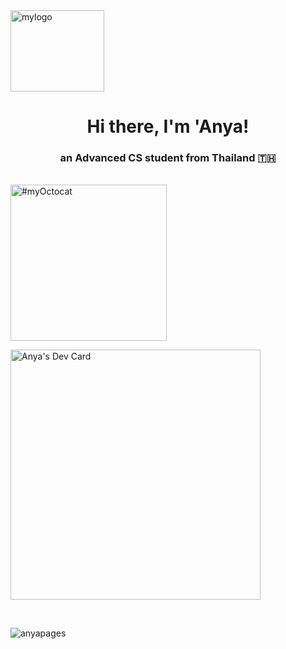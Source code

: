 <img src="https://anyapages.github.io/images/ui/misc/ilogo.png" alt="mylogo" width="150" height="130"/>
<h1 align="center">Hi there, I'm 'Anya!</h1>
<h3 align="center">an Advanced CS student from Thailand 🇹🇭</h3>

<br>

<img src="https://anyaparanya.com/images/portfolio/myOctocat.png" title="#myOctocat" width="250" height="250"/>

<a href="https://app.daily.dev/anyap"><img src="https://api.daily.dev/devcards/1bd2c50b70c3445fb30320c641b748db.png?r=ate" width="400" alt="Anya's Dev Card"/></a>

<br>


<p align="left"> <img src="https://komarev.com/ghpvc/?username=anyapages&label=Profile%20views&color=0e75b6&style=flat" alt="anyapages" /> </p>
